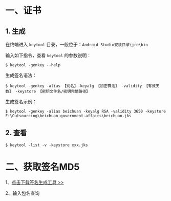 # 一、证书

## 1. 生成

在终端进入 `keytool` 目录，一般位于：`Android Studio安装目录\jre\bin`

输入如下指令，查看 `keytool` 的参数说明：

 ```shell
 $ keytool -genkey --help
 ```

生成签名语法：

```shell
$ keytool -genkey -alias 【别名】-keyalg 【加密算法】 -validity 【有效天数】 -keystore 【密钥文件名/密钥完整路径】
```

生成签名示例：

```shell
$ keytool -genkey -alias beichuan -keyalg RSA -validity 3650 -keystore F:\Outsourcing\beichuan-government-affairs\beichuan.jks
```

## 2. 查看

```shell
$ keytool -list -v -keystore xxx.jks 
```



# 二、获取签名MD5

1、[点击下载签名生成工具 >>](https://res.wx.qq.com/open/zh_CN/htmledition/res/dev/download/sdk/Gen_Signature_Android2.apk)

2、输入包名查询

